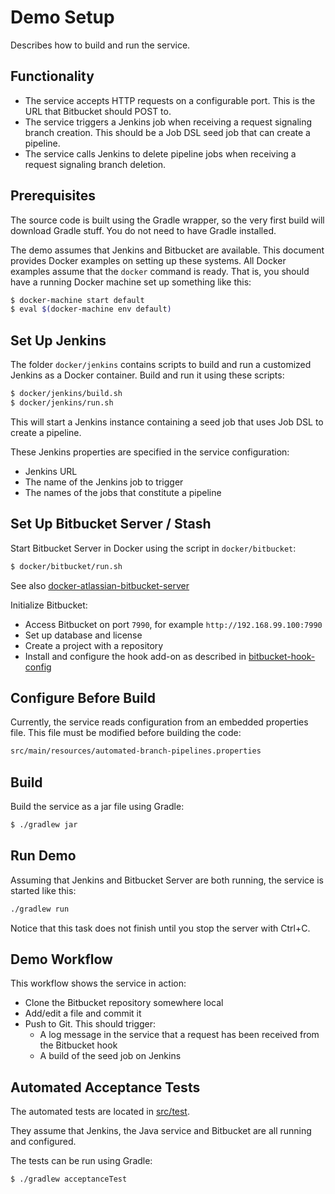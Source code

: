 # Demo Setup

Describes how to build and run the service.


## Functionality
* The service accepts HTTP requests on a configurable port. This is the URL that
  Bitbucket should POST to.
* The service triggers a Jenkins job when receiving a request signaling branch creation.
  This should be a Job DSL seed job that can create a pipeline.
* The service calls Jenkins to delete pipeline jobs when receiving a request signaling
  branch deletion.


## Prerequisites
The source code is built using the Gradle wrapper, so the very first build will download
Gradle stuff. You do not need to have Gradle installed.

The demo assumes that Jenkins and Bitbucket are available. This document provides Docker
examples on setting up these systems. All Docker examples assume that the `docker` command
is ready. That is, you should have a running Docker machine set up something like this:

```sh
$ docker-machine start default
$ eval $(docker-machine env default)
```

## Set Up Jenkins
The folder `docker/jenkins` contains scripts to build and run a customized Jenkins as a
Docker container.
Build and run it using these scripts:

```sh
$ docker/jenkins/build.sh
$ docker/jenkins/run.sh
```

This will start a Jenkins instance containing a seed job that uses Job DSL to create a
pipeline.

These Jenkins properties are specified in the service configuration:

* Jenkins URL
* The name of the Jenkins job to trigger
* The names of the jobs that constitute a pipeline


## Set Up Bitbucket Server / Stash
Start Bitbucket Server in Docker using the script in `docker/bitbucket`:

```sh
$ docker/bitbucket/run.sh
```

See also [docker-atlassian-bitbucket-server](https://bitbucket.org/atlassian/docker-atlassian-bitbucket-server)

Initialize Bitbucket:
* Access Bitbucket on port `7990`, for example `http://192.168.99.100:7990`
* Set up database and license
* Create a project with a repository
* Install and configure the hook add-on as described in [bitbucket-hook-config](bitbucket-hook-config.md)


## Configure Before Build
Currently, the service reads configuration from an embedded properties file.
This file must be modified before building the code:

```sh
src/main/resources/automated-branch-pipelines.properties
```

## Build
Build the service as a jar file using Gradle:

```sh
$ ./gradlew jar
```

## Run Demo
Assuming that Jenkins and Bitbucket Server are both running, the service is started like
this:

```sh
./gradlew run
```

Notice that this task does not finish until you stop the server with Ctrl+C.


## Demo Workflow
This workflow shows the service in action:

* Clone the Bitbucket repository somewhere local
* Add/edit a file and commit it
* Push to Git. This should trigger:
  * A log message in the service that a request has been received from the Bitbucket hook
  * A build of the seed job on Jenkins


## Automated Acceptance Tests
The automated tests are located in [src/test](src/test).

They assume that Jenkins, the Java service and Bitbucket are all running and configured.

The tests can be run using Gradle:

```sh
$ ./gradlew acceptanceTest
```
